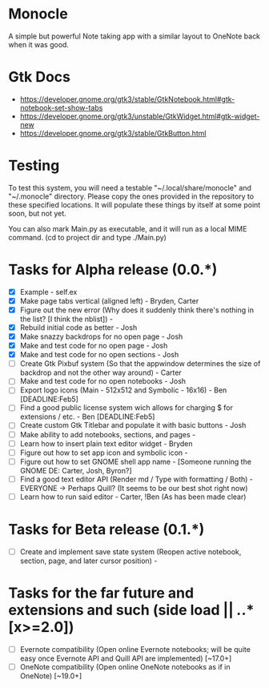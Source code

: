 # Monocle
A simple but powerful Note taking app with a similar layout to OneNote back when it was good.

# Gtk Docs
* https://developer.gnome.org/gtk3/stable/GtkNotebook.html#gtk-notebook-set-show-tabs
* https://developer.gnome.org/gtk3/unstable/GtkWidget.html#gtk-widget-new
* https://developer.gnome.org/gtk3/stable/GtkButton.html

# Testing
To test this system, you will need a testable "~/.local/share/monocle" and "~/.monocle" directory. Please copy the ones provided in the repository to these specified locations. It will populate these things by itself at some point soon, but not yet.

You can also mark Main.py as executable, and it will run as a local MIME command. (cd to project dir and type ./Main.py)

# Tasks for Alpha release (0.0.*)
- [x] Example - self.ex
- [x] Make page tabs vertical (aligned left) - Bryden, Carter
- [x] Figure out the new error (Why does it suddenly think there's nothing in the list? [I think the nblist]) - <Open>
- [x] Rebuild initial code as better - Josh
- [x] Make snazzy backdrops for no open page - Josh
- [x] Make and test code for no open page - Josh
- [x] Make and test code for no open sections - Josh
- [ ] Create Gtk Pixbuf system (So that the appwindow determines the size of backdrop and not the other way around) - Carter
- [ ] Make and test code for no open notebooks - Josh
- [ ] Export logo icons (Main - 512x512 and Symbolic - 16x16) - Ben [DEADLINE:Feb5]
- [ ] Find a good public license system wich allows for charging $ for extensions / etc. - Ben [DEADLINE:Feb5]
- [ ] Create custom Gtk Titlebar and populate it with basic buttons - Josh
- [ ] Make ability to add notebooks, sections, and pages - <OPEN>
- [ ] Learn how to insert plain text editor widget - Bryden
- [ ] Figure out how to set app icon and symbolic icon - <OPEN>
- [ ] Figure out how to set GNOME shell app name - <OPEN>[Someone running the GNOME DE: Carter, Josh, Byron?]
- [ ] Find a good text editor API (Render md / Type with formatting / Both) - EVERYONE
    -> Perhaps Quill? (It seems to be our best shot right now)
- [ ] Learn how to run said editor - Carter, !Ben (As has been made clear)

# Tasks for Beta release (0.1.*)
- [ ] Create and implement save state system (Reopen active notebook, section, page, and later cursor position) - <OPEN>

# Tasks for the far future and extensions and such (side load || *.*.* [x>=2.0])
- [ ] Evernote compatibility (Open online Evernote notebooks; will be quite easy once Evernote API and Quill API are implemented) [~17.0+]
- [ ] OneNote compatibility (Open online OneNote notebooks as if in OneNote) [~19.0+]